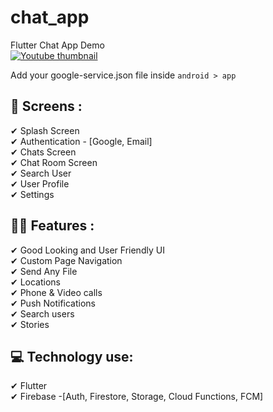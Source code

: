 # chat_app

Flutter Chat App Demo<br/>
[![Youtube thumbnail](http://img.youtube.com/vi/oRJ5NDMHBPc/0.jpg)](http://www.youtube.com/watch?v=oRJ5NDMHBPc "Flutter Chatting Application Demo | Firebase | Jay Moradiya")
<!-- [Demo Video](https://youtu.be/oRJ5NDMHBPc) -->

Add your google-service.json file inside `android > app `

## 📱 Screens :
✔ Splash Screen </br>
✔ Authentication - [Google, Email] </br>
✔ Chats Screen </br>
✔ Chat Room Screen </br>
✔ Search User </br>
✔ User Profile</br>
✔ Settings 
</br>

## 👩‍💻 Features :
✔ Good Looking and User Friendly UI</br>
✔ Custom Page Navigation</br>
✔ Send Any File</br>
✔ Locations</br>
✔ Phone & Video calls</br>
✔ Push Notifications</br>
✔ Search users</br>
✔ Stories</br>

## 💻 Technology use:
✔ Flutter</br>
✔ Firebase -[Auth, Firestore, Storage, Cloud Functions, FCM]

</br>
